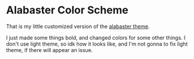 Alabaster Color Scheme
===

That is my little customized version of the [alabaster theme](https://github.com/p00f/alabaster.nvim).

I just made some things bold, and changed colors for some other things.
I don't use light theme, so idk how it looks like, and I'm not gonna to fix light theme, if there will appear an issue.
